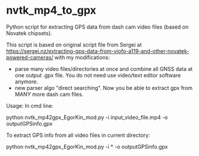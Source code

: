 # nvtk_mp4_to_gpx
Python script for extracting GPS data from dash cam video files (based on Novatek chipsets).

This script is based on original script file from Sergei at https://sergei.nz/extracting-gps-data-from-viofo-a119-and-other-novatek-powered-cameras/ with my modifications:
- parse many video files/directories at once and combine all GNSS data at one output .gpx file. You do not need use video/text editor software anymore.
- new parser algo "direct searching". Now you be able to extract gpx from MANY more dash cam files.

Usage:
In cmd line:

python nvtk_mp42gpx_EgorKin_mod.py -i input_video_file.mp4 -o outputGPSinfo.gpx

To extract GPS info from all video files in current directory:

python nvtk_mp42gpx_EgorKin_mod.py -i * -o outputGPSinfo.gpx
